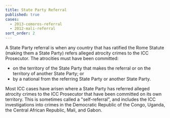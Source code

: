 ```yaml
---
title: State Party Referral
published: true
cases:
  - 2013-comoros-referral
  - 2012-mali-referral
sort_order: 2
---
```



A State Party referral is when any country that has ratified the Rome Statute (making them a State Party) refers alleged atrocity crimes to the ICC Prosecutor. The atrocities must have been committed:

* on the territory of the State Party that makes the referral or on the territory of another State Party; or
* by a national from the referring State Party or another State Party.

Most ICC cases have arisen where a State Party has referred alleged atrocity crimes to the ICC Prosecutor that have been committed on its own territory. This is sometimes called a "self-referral", and includes the ICC investigations into crimes in the Democratic Republic of the Congo, Uganda, the Central African Republic, Mali, and Gabon.